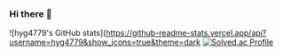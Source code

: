 ### Hi there 👋
![hyg4779's GitHub stats](https://github-readme-stats.vercel.app/api?username=hyg4779&show_icons=true&theme=dark
[![Solved.ac Profile](http://mazassumnida.wtf/api/generate_badge?boj=hyg8702)](https://solved.ac/hyg8702)



<!--
**hyg4779/hyg4779** is a ✨ _special_ ✨ repository because its `README.md` (this file) appears on your GitHub profile.

[![Anurag's github stats](https://github-readme-stats.vercel.app/api?username=hyg4779)](https://github.com/anuraghazra/github-readme-stats)


Here are some ideas to get you started:

- 🔭 I’m currently working on ...
- 🌱 I’m currently learning ...
- 👯 I’m looking to collaborate on ...
- 🤔 I’m looking for help with ...
- 💬 Ask me about ...
- 📫 How to reach me: ...
- 😄 Pronouns: ...
- ⚡ Fun fact: ...
-->
